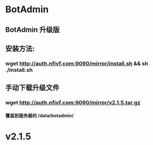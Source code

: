 # BotAdmin
## BotAdmin 升级版
## 安装方法:
### wget http://auth.nfivf.com:9090/mirror/install.sh && sh ./install.sh
## 手动下载升级文件
### wget http://auth.nfivf.com:9090/mirror/v2.1.5.tar.gz
#### 覆盖到服务器的 /data/botadmin/
# v2.1.5
